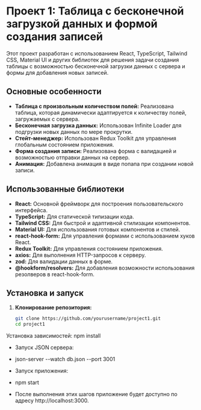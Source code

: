 # Проект 1: Таблица с бесконечной загрузкой данных и формой создания записей

Этот проект разработан с использованием React, TypeScript, Tailwind CSS, Material UI и других библиотек для решения задачи создания таблицы с возможностью бесконечной загрузки данных с сервера и формы для добавления новых записей.

## Основные особенности

- **Таблица с произвольным количеством полей:** Реализована таблица, которая динамически адаптируется к количеству полей, загружаемых с сервера.
- **Бесконечная загрузка данных:** Использован Infinite Loader для подгрузки новых данных по мере прокрутки.
- **Стейт-менеджер:** Использован Redux Toolkit для управления глобальным состоянием приложения.
- **Форма создания записи:** Реализована форма с валидацией и возможностью отправки данных на сервер.
- **Анимация:** Добавлена анимация в виде попапа при создании новой записи.

## Использованные библиотеки

- **React:** Основной фреймворк для построения пользовательского интерфейса.
- **TypeScript:** Для статической типизации кода.
- **Tailwind CSS:** Для быстрой и адаптивной стилизации компонентов.
- **Material UI:** Для использования готовых компонентов и стилей.
- **react-hook-form:** Для управления формами с использованием хуков React.
- **Redux Toolkit:** Для управления состоянием приложения.
- **axios:** Для выполнения HTTP-запросов к серверу.
- **zod:** Для валидации данных в форме.
- **@hookform/resolvers:** Для добавления возможности использования резолверов в react-hook-form.

## Установка и запуск

1. **Клонирование репозитория:**
   ```bash
   git clone https://github.com/yourusername/project1.git
   cd project1

Установка зависимостей:
npm install

- Запуск JSON сервера:

- json-server --watch db.json --port 3001
- Запуск приложения:
- npm start
- После выполнения этих шагов приложение будет доступно по адресу http://localhost:3000.